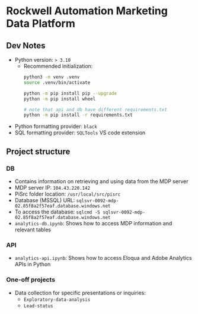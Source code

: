 # Rockwell Automation Marketing Data Platform

## Dev Notes

- Python version: `> 3.10`
  - Recommended initialization:
    ```sh
    python3 -m venv .venv
    source .venv/bin/activate
    
    python -m pip install pip --upgrade
    python -m pip install wheel
    
    # note that api and db have different requirements.txt
    python -m pip install -r requirements.txt
    ```
- Python formatting provider: `black`
- SQL formatting provider: `SQLTools` VS code extension

## Project structure

### DB

- Contains information on retrieving and using data from the MDP server
- MDP server IP: `104.43.220.142`
- PiSrc folder location: `/usr/local/src/pisrc`
- Database (MSSQL) URL: `sqlsvr-0092-mdp-02.85f8a2f57eaf.database.windows.net`
- To access the database: `sqlcmd -S sqlsvr-0092-mdp-02.85f8a2f57eaf.database.windows.net`
- `analytics-db.ipynb`: Shows how to access MDP information and relevant tables

### API

- `analytics-api.ipynb`: Shows how to access Eloqua and Adobe Analytics APIs in Python

### One-off projects

- Data collection for specific presentations or inquiries:
  - `Exploratory-data-analysis`
  - `Lead-status`
